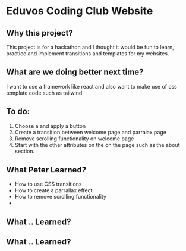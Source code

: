 # Eduvos Coding Club Website

## Why this project?

This project is for a hackathon and I thought it would be fun to learn, practice and implement transitions and templates for my websites.

## What are we doing better next time?

I want to use a framework like react and also want to make use of css template code such as tailwind


## To do:
1. Choose a and apply a button
2. Create a transition between welcome page and parralax page
3. Remove scrolling functionality on welcome page
4. Start with the other attributes on the on the page such as the about section.


## What Peter Learned?
- How to use CSS transitions
- How to create a parrallax effect
- How to remove scrolling functionality
- 

## What .. Learned?

## What .. Learned?